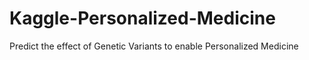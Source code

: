 # Kaggle-Personalized-Medicine
Predict the effect of Genetic Variants to enable Personalized Medicine
